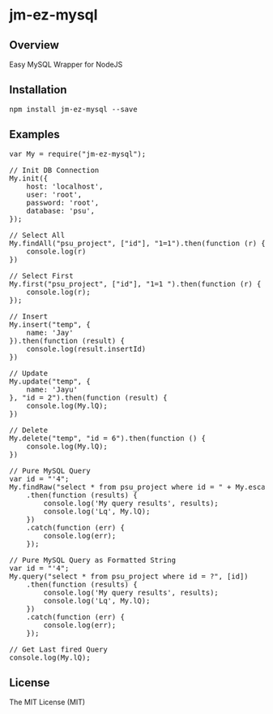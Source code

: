 # jm-ez-mysql

## Overview
Easy MySQL Wrapper for NodeJS

## Installation
<pre>
npm install jm-ez-mysql --save
</pre>

## Examples
<pre>
var My = require("jm-ez-mysql");

// Init DB Connection
My.init({
    host: 'localhost',
    user: 'root',
    password: 'root',
    database: 'psu',
});

// Select All
My.findAll("psu_project", ["id"], "1=1").then(function (r) {
    console.log(r)
})

// Select First
My.first("psu_project", ["id"], "1=1 ").then(function (r) {
    console.log(r);
});

// Insert
My.insert("temp", {
    name: 'Jay'
}).then(function (result) {
    console.log(result.insertId)
})

// Update
My.update("temp", {
    name: 'Jayu'
}, "id = 2").then(function (result) {
    console.log(My.lQ);
})

// Delete
My.delete("temp", "id = 6").then(function () {
    console.log(My.lQ);
})

// Pure MySQL Query
var id = "'4";
My.findRaw("select * from psu_project where id = " + My.escape(id))
    .then(function (results) {
        console.log('My query results', results);
        console.log('Lq', My.lQ);
    })
    .catch(function (err) {
        console.log(err);
    });

// Pure MySQL Query as Formatted String
var id = "'4";
My.query("select * from psu_project where id = ?", [id])
    .then(function (results) {
        console.log('My query results', results);
        console.log('Lq', My.lQ);
    })
    .catch(function (err) {
        console.log(err);
    });

// Get Last fired Query
console.log(My.lQ);
</pre>

## License
The MIT License (MIT)